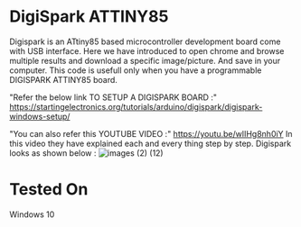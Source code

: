 # DigiSpark ATTINY85
Digispark is an ATtiny85 based microcontroller development board come with USB interface.
Here we have introduced to open chrome and browse multiple results and download a specific image/picture. And save in your computer.
This code is usefull only when you have a programmable DIGISPARK ATTINY85 board.

"Refer the below link TO SETUP A DIGISPARK BOARD :"
https://startingelectronics.org/tutorials/arduino/digispark/digispark-windows-setup/

"You can also refer this YOUTUBE VIDEO :"
https://youtu.be/wlIHg8nh0iY
In this video they have explained each and every thing step by step.
Digispark looks as shown below :
![images (2) (12)](https://user-images.githubusercontent.com/85097081/151662287-6aaf863b-beb4-4621-b82d-8d60a2efcdfa.jpeg)
# Tested On 
Windows 10
